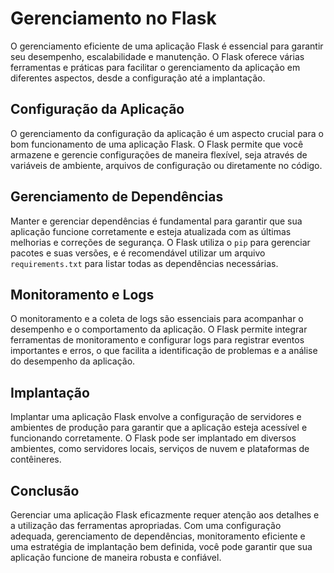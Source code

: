 # Gerenciamento no Flask

O gerenciamento eficiente de uma aplicação Flask é essencial para garantir seu desempenho, escalabilidade e manutenção. O Flask oferece várias ferramentas e práticas para facilitar o gerenciamento da aplicação em diferentes aspectos, desde a configuração até a implantação.

## Configuração da Aplicação

O gerenciamento da configuração da aplicação é um aspecto crucial para o bom funcionamento de uma aplicação Flask. O Flask permite que você armazene e gerencie configurações de maneira flexível, seja através de variáveis de ambiente, arquivos de configuração ou diretamente no código.

## Gerenciamento de Dependências

Manter e gerenciar dependências é fundamental para garantir que sua aplicação funcione corretamente e esteja atualizada com as últimas melhorias e correções de segurança. O Flask utiliza o `pip` para gerenciar pacotes e suas versões, e é recomendável utilizar um arquivo `requirements.txt` para listar todas as dependências necessárias.

## Monitoramento e Logs

O monitoramento e a coleta de logs são essenciais para acompanhar o desempenho e o comportamento da aplicação. O Flask permite integrar ferramentas de monitoramento e configurar logs para registrar eventos importantes e erros, o que facilita a identificação de problemas e a análise do desempenho da aplicação.

## Implantação

Implantar uma aplicação Flask envolve a configuração de servidores e ambientes de produção para garantir que a aplicação esteja acessível e funcionando corretamente. O Flask pode ser implantado em diversos ambientes, como servidores locais, serviços de nuvem e plataformas de contêineres.

## Conclusão

Gerenciar uma aplicação Flask eficazmente requer atenção aos detalhes e a utilização das ferramentas apropriadas. Com uma configuração adequada, gerenciamento de dependências, monitoramento eficiente e uma estratégia de implantação bem definida, você pode garantir que sua aplicação funcione de maneira robusta e confiável.

